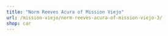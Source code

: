 ```yaml
---
title: "Norm Reeves Acura of Mission Viejo"
url: /mission-viejo/norm-reeves-acura-of-mission-viejo-3/
shop: car
---
```

